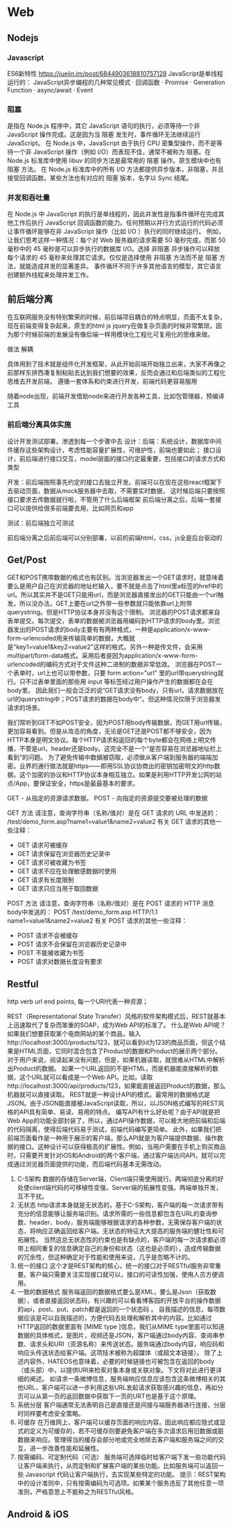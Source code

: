 # Web
## Nodejs

### Javascript 
ES6新特性
https://juejin.im/post/6844903618810757128
JavaScript是单线程运行的： JavaScript异步编程的几种常见模式
·    	回调函数
·    	Promise
·    	Generation Function
·    	async/await
·    	Event
 
 
### 阻塞 
是指在 Node.js 程序中，其它 JavaScript 语句的执行，必须等待一个非 JavaScript 操作完成。这是因为当 阻塞 发生时，事件循环无法继续运行 JavaScript。
在 Node.js 中，JavaScript 由于执行 CPU 密集型操作，而不是等待一个非 JavaScript 操作（例如 I/O）而表现不佳，通常不被称为 阻塞。在 Node.js 标准库中使用 libuv 的同步方法是最常用的 阻塞 操作。原生模块中也有 阻塞 方法。
在 Node.js 标准库中的所有 I/O 方法都提供异步版本，非阻塞，并且接受回调函数。某些方法也有对应的 阻塞 版本，名字以 Sync 结尾。
 
### 并发和吞吐量
在 Node.js 中 JavaScript 的执行是单线程的，因此并发性是指事件循环在完成其他工作后执行 JavaScript 回调函数的能力。任何预期以并行方式运行的代码必须让事件循环能够在非 JavaScript 操作（比如 I/O ）执行的同时继续运行。
例如，让我们思考这样一种情况：每个对 Web 服务器的请求需要 50 毫秒完成，而那 50 毫秒中的 45 毫秒是可以异步执行的数据库 I/O。选择 非阻塞 异步操作可以释放每个请求的 45 毫秒来处理其它请求。仅仅是选择使用 非阻塞 方法而不是 阻塞 方法，就能造成并发的显著差异。
事件循环不同于许多其他语言的模型，其它语言创建额外线程来处理并发工作。



## 前后端分离 
在互联网服务没有特别繁荣的时候，前后端项目耦合的特点明显，页面不太复杂，现在前端变得复杂起来，原生的html js jquery在做复杂页面的时候非常繁琐，因为那个时候前端的发展没有像后端一样用模块化工程化可复用化的思维来做。
 
做法
解耦
 
具体用到了技术就是组件化开发框架，从此开始前端开始独立出来，大家不再像之前那样东拼西凑复制粘贴去达到我们想要的效果，反而会通过和后端类似的工程化思维去开发前端，
遵循一套体系和约束进行开发，前端代码更容易服用
 
随着node出现，前端开发借助node来进行开发各种工具，比如包管理器，预编译工具
 
 
### 前后端分离具体实施
设计开发测试部署。渗透到每一个步骤中去
设计：后端：系统设计，数据库中间件缓存这些架构设计，考虑性能容量扩展性，可维护性，前端也要如此；
接口设计，前后端进行接口交互，model层面的接口约定最重要，包括接口的请求方式和类型
 
开发：前后端按照事先约定的接口去独立开发。前端可以在现在这些react框架下去驱动页面，数据从mock服务器中去取，不需要实时数据，
这时候后端只要按照接口要求去传数据就行啦，不管用了什么后端框架
前后端分离之后，后端一套接口可以提供给很多前端要去用，比如网页和app
 
 
测试：前后端独立可测试
 
前后端分离之后前后端可以分别部署，以前的前端html，css，js全是后台驱动的
 
 
 
 
## Get/Post
GET和POST携带数据的格式也有区别。当浏览器发出一个GET请求时，就意味着要么是用户自己在浏览器的地址栏输入，要不就是点击了html里a标签的href中的url。所以其实并不是GET只能用url，而是浏览器直接发出的GET只能由一个url触发。所以没办法，GET上要在url之外带一些参数就只能依靠url上附带querystring。但是HTTP协议本身并没有这个限制。
浏览器的POST请求都来自表单提交。每次提交，表单的数据被浏览器用编码到HTTP请求的body里。浏览器发出的POST请求的body主要有有两种格式，一种是application/x-www-form-urlencoded用来传输简单的数据，大概就是"key1=value1&key2=value2"这样的格式。另外一种是传文件，会采用multipart/form-data格式。采用后者是因为application/x-www-form-urlencoded的编码方式对于文件这种二进制的数据非常低效。
浏览器在POST一个表单时，url上也可以带参数，只要 form action="url" 里的url带querystring就行。只不过表单里面的那些用 input 等标签经过用户操作产生的数据都在会在body里。
因此我们一般会泛泛的说“GET请求没有body，只有url，请求数据放在url的querystring中；POST请求的数据在body中“。但这种情况仅限于浏览器发请求的场景。
 
我们常听到GET不如POST安全，因为POST用body传输数据，而GET用url传输，更加容易看到。但是从攻击的角度，无论是GET还是POST都不够安全，因为HTTP本身是明文协议。每个HTTP请求和返回的每个byte都会在网络上明文传播，不管是url，header还是body。这完全不是一个“是否容易在浏览器地址栏上看到“的问题。
为了避免传输中数据被窃取，必须做从客户端到服务器的端端加密。业界的通行做法就是https——即用SSL协议协商出的密钥加密明文的http数据。这个加密的协议和HTTP协议本身相互独立。如果是利用HTTP开发公网的站点/App，要保证安全，https是最最基本的要求。
 
GET - 从指定的资源请求数据。
POST - 向指定的资源提交要被处理的数据
 
GET 方法
请注意，查询字符串（名称/值对）是在 GET 请求的 URL 中发送的：
/test/demo_form.asp?name1=value1&name2=value2
有关 GET 请求的其他一些注释：
* GET 请求可被缓存
* GET 请求保留在浏览器历史记录中
* GET 请求可被收藏为书签
* GET 请求不应在处理敏感数据时使用
* GET 请求有长度限制
* GET 请求只应当用于取回数据
 
 
POST 方法
请注意，查询字符串（名称/值对）是在 POST 请求的 HTTP 消息body中发送的：
POST /test/demo_form.asp HTTP/1.1
name1=value1&name2=value2
有关 POST 请求的其他一些注释：
* POST 请求不会被缓存
* POST 请求不会保留在浏览器历史记录中
* POST 不能被收藏为书签
* POST 请求对数据长度没有要求
 
 
 
 
 
## Restful
http  verb
url end points, 每一个URI代表一种资源；
 
REST（Representational State Transfer）风格的软件架构模式后，REST就基本上迅速取代了复杂而笨重的SOAP，成为Web API的标准了。
什么是Web API呢？
如果我们想要获取某个电商网站的某个商品，输入http://localhost:3000/products/123，就可以看到id为123的商品页面，但这个结果是HTML页面，它同时混合包含了Product的数据和Product的展示两个部分。对于用户来说，阅读起来没有问题，但是，如果机器读取，就很难从HTML中解析出Product的数据。
如果一个URL返回的不是HTML，而是机器能直接解析的数据，这个URL就可以看成是一个Web API。比如，读取http://localhost:3000/api/products/123，如果能直接返回Product的数据，那么机器就可以直接读取。
REST就是一种设计API的模式。最常用的数据格式是JSON。由于JSON能直接被JavaScript读取，所以，以JSON格式编写的REST风格的API具有简单、易读、易用的特点。
编写API有什么好处呢？由于API就是把Web App的功能全部封装了，所以，通过API操作数据，可以极大地把前端和后端的代码隔离，使得后端代码易于测试，前端代码编写更简单。
此外，如果我们把前端页面看作是一种用于展示的客户端，那么API就是为客户端提供数据、操作数据的接口。这种设计可以获得极高的扩展性。例如，当用户需要在手机上购买商品时，只需要开发针对iOS和Android的两个客户端，通过客户端访问API，就可以完成通过浏览器页面提供的功能，而后端代码基本无需改动。
 
1. C-S架构
数据的存储在Server端，Client端只需使用就行。两端彻底分离的好处使client端代码的可移植性变强，Server端的拓展性变强。两端单独开发，互不干扰。
2. 无状态
http请求本身就是无状态的，基于C-S架构，客户端的每一次请求带有充分的信息能够让服务端识别。请求所需的一些信息都包含在URL的查询参数、header、body，服务端能够根据请求的各种参数，无需保存客户端的状态，将响应正确返回给客户端。无状态的特征大大提高的服务端的健壮性和可拓展性。
当然这总无状态性的约束也是有缺点的，客户端的每一次请求都必须带上相同重复的信息确定自己的身份和状态（这也是必须的），造成传输数据的冗余性，但这种确定对于性能和使用来说，几乎是忽略不计的。
3. 统一的接口
这个才是REST架构的核心，统一的接口对于RESTful服务非常重要。客户端只需要关注实现接口就可以，接口的可读性加强，使用人员方便调用。
4. 一致的数据格式
服务端返回的数据格式要么是XML，要么是Json（获取数据），或者直接返回状态码，有兴趣的可以看看博客园的开放平台的操作数据的api，post、put、patch都是返回的一个状态码 。
自我描述的信息，每项数据应该是可以自我描述的，方便代码去处理和解析其中的内容。比如通过HTTP返回的数据里面有 [MIME type ]信息，我们从MIME type里面可以知道数据的具体格式，是图片，视频还是JSON，客户端通过body内容、查询串参数、请求头和URI（资源名称）来传送状态。服务端通过body内容，响应码和响应头传送状态给客户端。这项技术被称为超媒体（或超文本链接）。
除了上述内容外，HATEOS也意味着，必要的时候链接也可被包含在返回的body（或头部）中，以提供URI来检索对象本身或关联对象。下文将对此进行更详细的阐述。
如请求一条微博信息，服务端响应信息应该包含这条微博相关的其他URL，客户端可以进一步利用这些URL发起请求获取感兴趣的信息，再如分页可以从第一页的返回数据中获取下一页的URT也是基于这个原理。
5. 系统分层
客户端通常无法表明自己是直接还是间接与端服务器进行连接，分层时同样要考虑安全策略。
6. 可缓存
在万维网上，客户端可以缓存页面的响应内容。因此响应都应隐式或显式的定义为可缓存的，若不可缓存则要避免客户端在多次请求后用旧数据或脏数据来响应。管理得当的缓存会部分地或完全地除去客户端和服务端之间的交互，进一步改善性能和延展性。
7. 按需编码、可定制代码（可选）
服务端可选择临时给客户端下发一些功能代码让客户端来执行，从而定制和扩展客户端的某些功能。比如服务端可以返回一些 Javascript 代码让客户端执行，去实现某些特定的功能。 提示：REST架构中的设计准则中，只有按需编码为可选项。如果某个服务违反了其他任意一项准则，严格意思上不能称之为RESTful风格。


## Android & iOS
